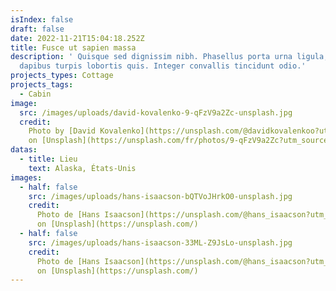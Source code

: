 ```yaml
---
isIndex: false
draft: false
date: 2022-11-21T15:04:18.252Z
title: Fusce ut sapien massa
description: ' Quisque sed dignissim nibh. Phasellus porta urna ligula, in
  dapibus turpis lobortis quis. Integer convallis tincidunt odio.'
projects_types: Cottage
projects_tags:
  - Cabin
image:
  src: /images/uploads/david-kovalenko-9-qFzV9a2Zc-unsplash.jpg
  credit:
    Photo by [David Kovalenko](https://unsplash.com/@davidkovalenkoo?utm_source=unsplash&utm_medium=referral&utm_content=creditCopyText)
    on [Unsplash](https://unsplash.com/fr/photos/9-qFzV9a2Zc?utm_source=unsplash&utm_medium=referral&utm_content=creditCopyText)
datas:
  - title: Lieu
    text: Alaska, États-Unis
images:
  - half: false
    src: /images/uploads/hans-isaacson-bQTVoJHrkO0-unsplash.jpg
    credit:
      Photo de [Hans Isaacson](https://unsplash.com/@hans_isaacson?utm_source=unsplash&utm_medium=referral&utm_content=creditCopyText)
      on [Unsplash](https://unsplash.com/)
  - half: false
    src: /images/uploads/hans-isaacson-33ML-Z9JsLo-unsplash.jpg
    credit:
      Photo de [Hans Isaacson](https://unsplash.com/@hans_isaacson?utm_source=unsplash&utm_medium=referral&utm_content=creditCopyText)
      on [Unsplash](https://unsplash.com/)
---
```

